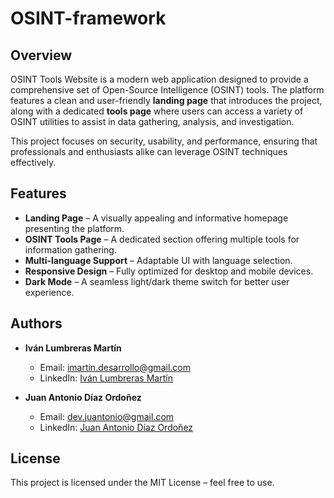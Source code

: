 # OSINT-framework
## Overview  

OSINT Tools Website is a modern web application designed to provide a comprehensive set of Open-Source Intelligence (OSINT) tools. The platform features a clean and user-friendly **landing page** that introduces the project, along with a dedicated **tools page** where users can access a variety of OSINT utilities to assist in data gathering, analysis, and investigation.  

This project focuses on security, usability, and performance, ensuring that professionals and enthusiasts alike can leverage OSINT techniques effectively.  

## Features  

- **Landing Page** – A visually appealing and informative homepage presenting the platform.  
- **OSINT Tools Page** – A dedicated section offering multiple tools for information gathering.  
- **Multi-language Support** – Adaptable UI with language selection.  
- **Responsive Design** – Fully optimized for desktop and mobile devices.  
- **Dark Mode** – A seamless light/dark theme switch for better user experience.  

## Authors  

- **Iván Lumbreras Martín**  
  - Email: [imartin.desarrollo@gmail.com](mailto:imartin.desarrollo@gmail.com)  
  - LinkedIn: [Iván Lumbreras Martín](https://www.linkedin.com/in/ivan-lumbreras-martin/)  

- **Juan Antonio Díaz Ordoñez**  
  - Email: [dev.juantonio@gmail.com](mailto:dev.juantonio@gmail.com)  
  - LinkedIn: [Juan Antonio Díaz Ordoñez](https://www.linkedin.com/in/juan-antonio-diaz-ordonez/)  

## License  

This project is licensed under the MIT License – feel free to use.
